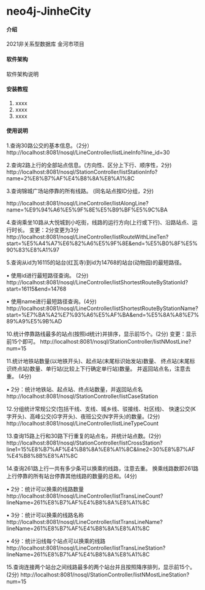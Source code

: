 # neo4j-JinheCity

#### 介绍
2021非关系型数据库 金河市项目

#### 软件架构
软件架构说明


#### 安装教程

1.  xxxx
2.  xxxx
3.  xxxx

#### 使用说明

1.查询30路公交的基本信息。（2分）
http://localhost:8081/nosql/LineController/listLineInfo?line_id=30

2.查询2路上行的全部站点信息。(方向性、区分上下行、顺序性，2分)
http://localhost:8081/nosql/StationController/listStationInfo?name=2%E8%B7%AF%E4%B8%8A%E8%A1%8C

3.查询锦城广场站停靠的所有线路。 (同名站点按ID分组，2分)

http://localhost:8081/nosql/LineController/listAlongLine?name=%E9%94%A6%E5%9F%8E%E5%B9%BF%E5%9C%BA

4.查询乘坐10路从大悦城到小吃街，线路的运行方向(上行或下行)、沿路站点、运行时长。
变更：2分变更为3分
http://localhost:8081/nosql/LineController/listRouteWithLineTen?start=%E5%A4%A7%E6%82%A6%E5%9F%8E&end=%E5%B0%8F%E5%90%83%E8%A1%97

5.查询从id为16115的站台(红瓦寺)到id为14768的站台(动物园)的最短路径。 

• 使用id进行最短路径查询。 (2分)
http://localhost:8081/nosql/LineController/listShortestRouteByStationId?start=16115&end=14768

• 使用name进行最短路径查询。(4分)
http://localhost:8081/nosql/LineController/listShortestRouteByStationName?start=%E7%BA%A2%E7%93%A6%E5%AF%BA&end=%E5%8A%A8%E7%89%A9%E5%9B%AD

10.统计停靠路线最多的站点(按照id统计)并排序，显示前15个。(2分) 变更：显示前15个即可。
http://localhost:8081/nosql/StationController/listNMostLine?num=15

11.统计地铁站数量(以地铁开头)、起点站(末尾标识始发站)数量、 终点站(末尾标识终点站)数量、单行站(比较上下行确定单行站)数量。 并返回站点名，注意去重。 (4分)

• 2分：统计地铁站、起点站、终点站数量，并返回站点名 
http://localhost:8081/nosql/StationController/listCaseStation

12.分组统计常规公交(包括干线、支线、城乡线、驳接线、社区线)、 快速公交(K字开头)、高峰公交(G字开头)、夜班公交(N字开头)的数量。(2分)
http://localhost:8081/nosql/LineController/listLineTypeCount

13.查询15路上行和30路下行重复的站点名，并统计站点数。(2分)
http://localhost:8081/nosql/StationController/listCrossStation?line1=15%E8%B7%AF%E4%B8%8A%E8%A1%8C&line2=30%E8%B7%AF%E4%B8%8B%E8%A1%8C

14.查询261路上行一共有多少条可以换乘的线路，注意去重。 换乘线路数即261路上行停靠的所有站台停靠其他线路的数量的总和。(4分)

• 2分：统计可以换乘的线路数量
http://localhost:8081/nosql/LineController/listTransLineCount?lineName=261%E8%B7%AF%E4%B8%8A%E8%A1%8C

• 3分：统计可以换乘的线路名称
http://localhost:8081/nosql/LineController/listTransLineName?lineName=261%E8%B7%AF%E4%B8%8A%E8%A1%8C

• 4分：统计沿线每个站点可以换乘的线路
http://localhost:8081/nosql/LineController/listTransLineStation?lineName=261%E8%B7%AF%E4%B8%8A%E8%A1%8C

15.查询连接两个站台之间线路最多的两个站台并且按照降序排列，显示前15个。(2分)
http://localhost:8081/nosql/StationController/listNMostLineStation?num=15



